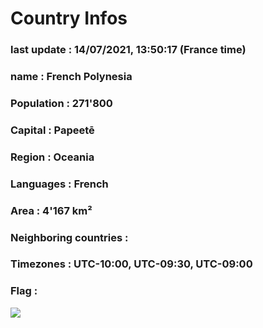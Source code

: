 # Country  Infos
### last update : 14/07/2021, 13:50:17 (France time)

### name : French Polynesia
### Population : 271'800
### Capital : Papeetē
### Region : Oceania
### Languages : French
### Area : 4'167 km²
### Neighboring countries : 
### Timezones : UTC-10:00, UTC-09:30, UTC-09:00

### Flag :
![](https://restcountries.eu/data/pyf.svg)
